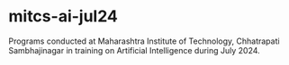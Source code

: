 # mitcs-ai-jul24
Programs conducted at Maharashtra Institute of Technology, Chhatrapati Sambhajinagar in training on Artificial Intelligence during July 2024.
